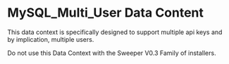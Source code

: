 # MySQL_Multi_User Data Content

This data context is specifically designed to support multiple api keys and by implication, 
multiple users.

Do not use this Data Context with the Sweeper V0.3 Family of installers. 